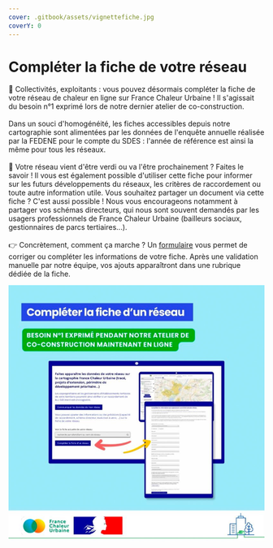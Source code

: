 ```yaml
---
cover: .gitbook/assets/vignettefiche.jpg
coverY: 0
---
```


# Compléter la fiche de votre réseau

📢 Collectivités, exploitants : vous pouvez désormais compléter la fiche de votre réseau de chaleur en ligne sur France Chaleur Urbaine ! Il s'agissait du besoin n°1 exprimé lors de notre dernier atelier de co-construction.\
\
Dans un souci d'homogénéité, les fiches accessibles depuis notre cartographie sont alimentées par les données de l'enquête annuelle réalisée par la FEDENE pour le compte du SDES : l'année de référence est ainsi la même pour tous les réseaux.\
\
📝 Votre réseau vient d'être verdi ou va l'être prochainement ? Faites le savoir ! Il vous est également possible d'utiliser cette fiche pour informer sur les futurs développements du réseaux, les critères de raccordement ou toute autre information utile. Vous souhaitez partager un document via cette fiche ? C'est aussi possible ! Nous vous encourageons notamment à partager vos schémas directeurs, qui nous sont souvent demandés par les usagers professionnels de France Chaleur Urbaine (bailleurs sociaux, gestionnaires de parcs tertiaires...).\
\
👉 Concrètement, comment ça marche ? Un [formulaire](https://france-chaleur-urbaine.beta.gouv.fr/reseaux/modifier) vous permet de corriger ou compléter les informations de votre fiche. Après une validation manuelle par notre équipe, vos ajouts apparaîtront dans une rubrique dédiée de la fiche.

![](.gitbook/assets/completerfiche.jpg)
